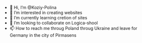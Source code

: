 - 👋 Hi, I’m @Koziy-Polina
- 👀 I’m interested in creating websites
- 🌱 I’m currently learning cretion of sites
- 💞️ I’m looking to collaborate on Logica-shool
- 📫 How to reach me throug Poland throug Ukraine and leave for Germany in the city of Pirmasens

<!---
Koziy-Polina/Koziy-Polina is a ✨ special ✨ repository because its `README.md` (this file) appears on your GitHub profile.
You can click the Preview link to take a look at your changes.
--->
